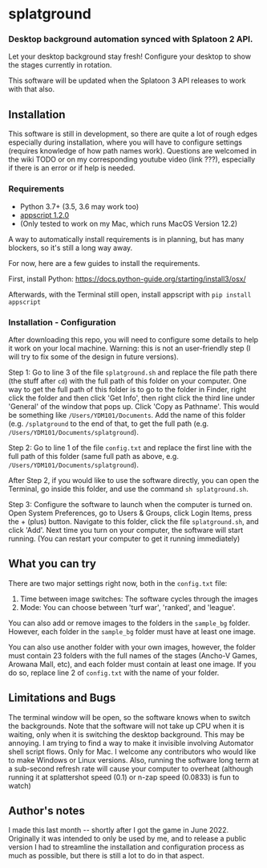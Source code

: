 # splatground

### Desktop background automation synced with Splatoon 2 API.

Let your desktop background stay fresh! Configure your desktop to show the stages currently in rotation.

This software will be updated when the Splatoon 3 API releases to work with that also.

## Installation
This software is still in development, so there are quite a lot of rough edges especially during installation, where you will have to configure settings (requires knowledge of how path names work). Questions are welcomed in the wiki TODO or on my corresponding youtube video (link ???), especially if there is an error or if help is needed.

### Requirements
- Python 3.7+ (3.5, 3.6 may work too)
- [appscript 1.2.0](https://pypi.org/project/appscript/)
- (Only tested to work on my Mac, which runs MacOS Version 12.2)

A way to automatically install requirements is in planning, but has many blockers, so it's still a long way away.

For now, here are a few guides to install the requirements.

First, install Python:
https://docs.python-guide.org/starting/install3/osx/

Afterwards, with the Terminal still open, install appscript with `pip install appscript`

### Installation - Configuration
After downloading this repo, you will need to configure some details to help it work on your local machine. Warning: this is not an user-friendly step (I will try to fix some of the design in future versions).

Step 1: Go to line 3 of the file `splatground.sh` and replace the file path there (the stuff after `cd`) with the full path of this folder on your computer.
One way to get the full path of this folder is to go to the folder in Finder, right click the folder and then click 'Get Info', then right click the third line under 'General' of the window that pops up. Click 'Copy as Pathname'. This would be something like `/Users/YDM101/Documents`. Add the name of this folder (e.g. `/splatground` to the end of that, to get the full path (e.g. `/Users/YDM101/Documents/splatground`).

Step 2: Go to line 1 of the file `config.txt` and replace the first line with the full path of this folder (same full path as above, e.g. `/Users/YDM101/Documents/splatground`).

After Step 2, if you would like to use the software directly, you can open the Terminal, go inside this folder, and use the command `sh splatground.sh`.

Step 3: Configure the software to launch when the computer is turned on. Open System Preferences, go to Users & Groups, click Login Items, press the + (plus) button. Navigate to this folder, click the file `splatground.sh`, and click 'Add'. Next time you turn on your computer, the software will start running. (You can restart your computer to get it running immediately)

## What you can try
There are two major settings right now, both in the `config.txt` file: 
  1) Time between image switches: The software cycles through the images
  2) Mode: You can choose between 'turf war', 'ranked', and 'league'.

You can also add or remove images to the folders in the `sample_bg` folder. However, each folder in the `sample_bg` folder must have at least one image.

You can also use another folder with your own images, however, the folder must contain 23 folders with the full names of the stages (Ancho-V Games, Arowana Mall, etc), and each folder must contain at least one image. If you do so, replace line 2 of `config.txt` with the name of your folder.

## Limitations and Bugs
The terminal window will be open, so the software knows when to switch the backgrounds. Note that the software will not take up CPU when it is waiting, only when it is switching the desktop background. This may be annoying. I am trying to find a way to make it invisible involving Automator shell script flows.
Only for Mac. I welcome any contributors who would like to make Windows or Linux versions.
Also, running the software long term at a sub-second refresh rate will cause your computer to overheat (although running it at splattershot speed (0.1) or n-zap speed (0.0833) is fun to watch)

## Author's notes
I made this last month -- shortly after I got the game in June 2022. Originally it was intended to only be used by me, and to release a public version I had to streamline the installation and configuration process as much as possible, but there is still a lot to do in that aspect.

